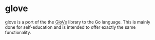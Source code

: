 # glove
glove is a port of the the [GloVe](https://github.com/stanfordnlp/GloVe) library to the Go language. This is mainly done for self-education and is intended to offer exactly the same functionality.
